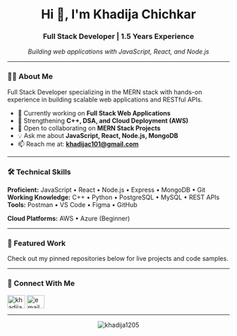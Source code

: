 <h1 align="center">Hi 👋, I'm Khadija Chichkar</h1>
<h3 align="center">Full Stack Developer | 1.5 Years Experience</h3>

<p align="center">
  <em>Building web applications with JavaScript, React, and Node.js</em>
</p>

---

### 👨‍💻 About Me

Full Stack Developer specializing in the MERN stack with hands-on experience in building scalable web applications and RESTful APIs.

- 🔭 Currently working on **Full Stack Web Applications**
- 🌱 Strengthening **C++, DSA, and Cloud Deployment (AWS)**
- 💼 Open to collaborating on **MERN Stack Projects**
- 💡 Ask me about **JavaScript, React, Node.js, MongoDB**
- 📫 Reach me at: **khadijac101@gmail.com**

---

### 🛠️ Technical Skills

**Proficient:** JavaScript • React • Node.js • Express • MongoDB • Git  
**Working Knowledge:** C++ • Python • PostgreSQL • MySQL • REST APIs  
**Tools:** Postman • VS Code • Figma • GitHub

**Cloud Platforms:** AWS • Azure (Beginner)

---

### 📂 Featured Work

Check out my pinned repositories below for live projects and code samples.

---

### 🤝 Connect With Me

<p align="left">
<a href="https://linkedin.com/in/khadijachichkar" target="_blank"><img align="center" src="https://raw.githubusercontent.com/rahuldkjain/github-profile-readme-generator/master/src/images/icons/Social/linked-in-alt.svg" alt="khadijachichkar" height="30" width="40" /></a>
<a href="mailto:khadijac101@gmail.com"><img align="center" src="https://upload.wikimedia.org/wikipedia/commons/7/7e/Gmail_icon_%282020%29.svg" alt="email" height="30" width="40" /></a>
</p>

---

<p align="center">
  <img src="https://github-readme-stats.vercel.app/api/top-langs?username=khadija1205&show_icons=true&locale=en&layout=compact&hide=html,css" alt="khadija1205" />
</p>
